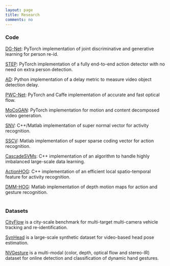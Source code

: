 ```yaml
---
layout: page
title: Research
comments: no
---
```

### Code    

[DG-Net](https://github.com/NVlabs/DG-Net): PyTorch implementation of joint discriminative and generative learning for person re-id.

[STEP](https://github.com/NVlabs/STEP): PyTorch implementation of a fully end-to-end action detector with no need on extra person detection.  

[AD](https://github.com/RalphMao/VMetrics): Python implementation of a delay metric to measure video object detection delay.  

[PWC-Net](https://github.com/NVlabs/PWC-Net): PyTorch and Caffe implementation of accurate and fast optical flow.  

[MoCoGAN](https://github.com/sergeytulyakov/mocogan): PyTorch implementation for motion and content decomposed video generation.   

[SNV](https://github.com/xiaodongyang/SNV): C++/Matlab implementation of super normal vector for activity recognition.    

[SSCV](https://github.com/xiaodongyang/SSCV): Matlab implementation of super sparse coding vector for action recognition.    

[CascadeSVMs](https://github.com/xiaodongyang/CascadeSVMs): C++ implementation of an algorithm to handle highly imbalanced large-scale data learning.    

[ActionHOG](https://github.com/xiaodongyang/ActionHOG): C++ implementation of an efficient local spatio-temporal feature for activity recognition.    

[DMM-HOG](/code/dmm-hog): Matlab implementation of depth motion maps for action and gesture recognition.    
<br>

### Datasets

[CityFlow](https://www.aicitychallenge.org) is a city-scale benchmark for multi-target multi-camera vehicle tracking and re-identification. 

[SynHead](https://research.nvidia.com/publication/dynamic-facial-analysis-bayesian-filtering-recurrent-neural-networks) is a large-scale synthetic dataset for video-based head pose estimation.     

[NVGesture](https://research.nvidia.com/publication/online-detection-and-classification-dynamic-hand-gestures-recurrent-3d-convolutional) is a multi-modal (color, depth, optical flow and stereo-IR) dataset for online detection and classification of dynamic hand gestures.    

 
